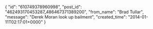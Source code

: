  {
   "id": "610749378960998",
   "post_id": "462493170453287_486467371389200",
   "from_name": "Brad Tullar",
   "message": "Derek Moran look up bailment",
   "created_time": "2014-01-11T02:17:01+0000"
 }
